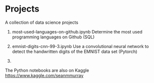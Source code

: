 # Projects

A collection of data science projects

1. most-used-languages-on-github.ipynb
   Determine the most used programming languages on Github (SQL)

2. emnist-digits-cnn-99-3.ipynb
   Use a convolutional neural network to detect the handwritten digits of the EMNIST data set (Pytorch)

3.


The Python notebooks are also on Kaggle https://www.kaggle.com/seanmmurray
